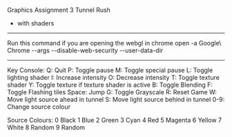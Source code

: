 Graphics Assignment 3
Tunnel Rush
- with shaders

********************************************************************
Run this command if you are opening the webgl in chrome
open -a Google\ Chrome --args --disable-web-security --user-data-dir
********************************************************************

Key Console:
    Q: Quit
    P: Toggle pause
    M: Toggle special pause
    L: Toggle lighting shader
    I: Increase intensity
    O: Decrease intensity
    T: Toggle texture shader
    Y: Toggle texture if texture shader is active
    B: Toggle Blending
    F: Toggle Flashing tiles
    Space: Jump
    G: Toggle Grayscale
    R: Reset Game
    W: Move light source ahead in tunnel
    S: Move light source behind in tunnel
    0-9: Change source colour

Source Colours:
0 Black
1 Blue
2 Green
3 Cyan
4 Red
5 Magenta
6 Yellow
7 White
8 Random
9 Random

